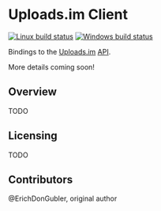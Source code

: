# Uploads.im Client

[![Linux build status](https://travis-ci.org/ErichDonGubler/uploads-im-client-rs.svg)](https://travis-ci.org/ErichDonGubler/uploads-im-client-rs)
[![Windows build status](https://ci.appveyor.com/api/projects/status/github/ErichDonGubler/uploads-im-client-rs?svg=true)](https://ci.appveyor.com/project/ErichDonGubler/uploads-im-client-rs)
<!-- [![crates.io latest published version](https://img.shields.io/crates/v/adhesion.svg)](https://crates.io/crates/adhesion) -->
<!-- [![docs.rs latest published version](https://docs.rs/adhesion/badge.svg)](https://docs.rs/adhesion) -->

Bindings to the [Uploads.im](http://uploads.im/) [API](http://uploads.im/apidocs).

More details coming soon!

## Overview

TODO

## Licensing

TODO

## Contributors

@ErichDonGubler, original author
